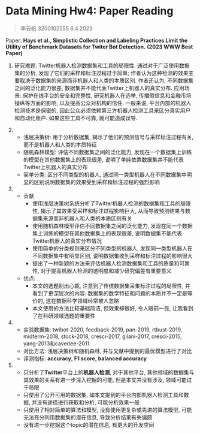 # Data Mining Hw4: Paper Reading

> 李云帆
> 3200102555
> 6.4.2023

Paper: **Hays et al., Simplistic Collection and Labeling Practices Limit the Utility of Benchmark Datasets for Twiter Bot Detection.** **(2023 WWW Best Paper)**

1. 研究难题: Twitter机器人检测数据集和工具的局限性. 通过对于广泛使用数据集的分析, 发现了它们的采样和标注过程过于简单; 作者认为这种检测的效果主要取决于数据集的来源而非机器人和人类的本质区别. 作者还认为, 不同数据集之间的泛化能力很差, 数据集并不能代表Twitter上机器人的真实分布.
    应用场景: 保护在线平台的安全和完整性, 研究机器人在选举, 传播假信息和金融市场操纵等方面的影响, 以及提高公众对机构的信任. 一般来说, 平台内部的机器人检测技术是保密的, 因此公众必须依赖第三方机器人检测工具来区分真实用户和自动化账户. 如果这些工具不可靠, 就可能造成误导.

2. - 浅层决策树: 用于分析数据集, 揭示了他们的预测信号与采样标注过程有关, 而不是机器人和人类的本质特征
    - 随机森林模型: 评估不同数据集之间的泛化能力, 发现在一个数据集上训练的模型在其他数据集上的表现很差, 说明了单纯依靠数据集并不能代表Twitter上机器人的真实分布
    - 简单分类: 区分不同类型的机器人, 通过同一类型机器人在不同数据集中明显的区别说明数据集的效果受到采样和标注过程的强烈影响

    

3. - 贡献
        - 使用浅层决策树系统分析了Twitter机器人检测的数据集和工具的局限性, 揭示了其效果受采样和标注过程影响巨大, 从而导致预测结果与数据集来源而非机器人和人类的本质区别有关
        - 使用随机森林模型评估不同数据集之间的泛化能力, 发现在同一个数据集上训练的模型在其他数据集上的表现很差, 说明数据集不能代表Twitter机器人的真实分布情况
        - 使用简单的分类规则来区分不同类型的机器人, 发现同一类型机器人在不同数据集中有明显区别, 说明数据集收到采样和标注过程的影响很大
        - 提出了一种新颖的方法来评估机器人检测数据集和工具的质量和可靠性, 对于提高机器人检测的透明度和减少研究偏差有重要意义
    - 优点:
        - 本文的选题别出心裁, 注意到了传统数据集采集标注过程的局限性, 并看到了更深层次的内容: 数据集的数学特征和问题的本质并不一定是等价的, 这在数据科学领域经常被人忽略
        - 本文使用的方法比较基础简洁, 但效果却很好, 令人眼前一亮, 让我看到了在科研领域选题的重要性

4. - 实验数据集: twibot-2020, feedback-2019, pan-2019, rtbust-2019, midterm-2018, stock-2018, cresci-2017, gilani-2017, cresci-2015, yang-2013和caverlee-2011
    - 对比方法: 浅层决策树和随机森林, 并与文献中提到的最优模型进行了对比
    - 评测指标: **accuracy**, **F1 score**, **balanced accuracy**

5. - 只分析了**Twitter**平台上的**机器人检测**, 对于其他平台, 其他领域的数据集与其效果的关系有进一步深入挖掘的可能, 但是本文并没有涉及, 领域可能过于局限
    - 只使用了公开可用的数据集, 如本文提到的平台内部机器人检测工具和数据, 并没有途径进行获取和分析, 可能分析效果一般
    - 只使用了相对简单的算法和模型, 没有使用更复杂或先进的算法模型, 可能无法充分利用数据集的潜在信息, 导致分析结果有失偏颇
    - 没有进一步挖掘这个topic的潜在信息, 有更大的开发空间